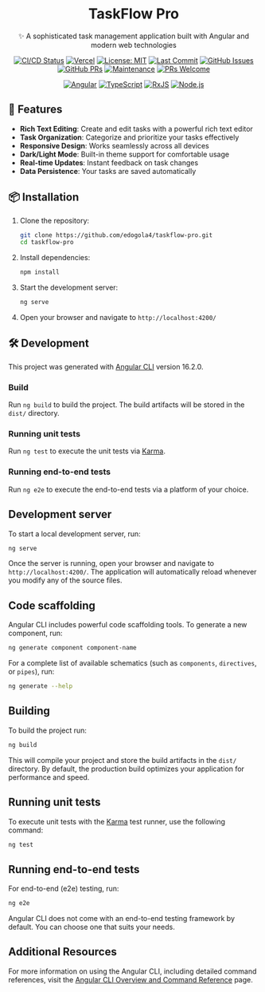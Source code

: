 <div align="center">
  <h1>TaskFlow Pro</h1>
  <p>✨ A sophisticated task management application built with Angular and modern web technologies</p>

[![CI/CD Status](https://github.com/edogola4/taskflow-pro/actions/workflows/ci-cd.yml/badge.svg)](https://github.com/edogola4/taskflow-pro/actions/workflows/ci-cd.yml)
[![Vercel](https://vercelbadge.vercel.app/api/edogola4/taskflow-pro)](https://taskflow-pro.vercel.app)
[![License: MIT](https://img.shields.io/badge/License-MIT-yellow.svg)](https://opensource.org/licenses/MIT)
[![Last Commit](https://img.shields.io/github/last-commit/edogola4/taskflow-pro)](https://github.com/edogola4/taskflow-pro/commits/main)
[![GitHub Issues](https://img.shields.io/github/issues/edogola4/taskflow-pro)](https://github.com/edogola4/taskflow-pro/issues)
[![GitHub PRs](https://img.shields.io/github/issues-pr/edogola4/taskflow-pro)](https://github.com/edogola4/taskflow-pro/pulls)
[![Maintenance](https://img.shields.io/badge/Maintained%3F-yes-green.svg)](https://github.com/edogola4/taskflow-pro/graphs/commit-activity)
[![PRs Welcome](https://img.shields.io/badge/PRs-welcome-brightgreen.svg?style=flat-square)](http://makeapullrequest.com)

[![Angular](https://img.shields.io/badge/Angular-16.2.0-DD0031?logo=angular&logoColor=white)](https://angular.io/)
[![TypeScript](https://img.shields.io/badge/TypeScript-5.1.6-3178C6?logo=typescript&logoColor=white)](https://www.typescriptlang.org/)
[![RxJS](https://img.shields.io/badge/RxJS-7.8.0-B7178C?logo=reactivex&logoColor=white)](https://rxjs.dev/)
[![Node.js](https://img.shields.io/badge/Node.js-18.16.0-339933?logo=node.js&logoColor=white)](https://nodejs.org/)

</div>

## 🚀 Features

- **Rich Text Editing**: Create and edit tasks with a powerful rich text editor
- **Task Organization**: Categorize and prioritize your tasks effectively
- **Responsive Design**: Works seamlessly across all devices
- **Dark/Light Mode**: Built-in theme support for comfortable usage
- **Real-time Updates**: Instant feedback on task changes
- **Data Persistence**: Your tasks are saved automatically

## 📦 Installation

1. Clone the repository:
   ```bash
   git clone https://github.com/edogola4/taskflow-pro.git
   cd taskflow-pro
   ```

2. Install dependencies:
   ```bash
   npm install
   ```

3. Start the development server:
   ```bash
   ng serve
   ```

4. Open your browser and navigate to `http://localhost:4200/`

## 🛠️ Development

This project was generated with [Angular CLI](https://github.com/angular/angular-cli) version 16.2.0.

### Build

Run `ng build` to build the project. The build artifacts will be stored in the `dist/` directory.

### Running unit tests

Run `ng test` to execute the unit tests via [Karma](https://karma-runner.github.io).

### Running end-to-end tests

Run `ng e2e` to execute the end-to-end tests via a platform of your choice.

## Development server

To start a local development server, run:

```bash
ng serve
```

Once the server is running, open your browser and navigate to `http://localhost:4200/`. The application will automatically reload whenever you modify any of the source files.

## Code scaffolding

Angular CLI includes powerful code scaffolding tools. To generate a new component, run:

```bash
ng generate component component-name
```

For a complete list of available schematics (such as `components`, `directives`, or `pipes`), run:

```bash
ng generate --help
```

## Building

To build the project run:

```bash
ng build
```

This will compile your project and store the build artifacts in the `dist/` directory. By default, the production build optimizes your application for performance and speed.

## Running unit tests

To execute unit tests with the [Karma](https://karma-runner.github.io) test runner, use the following command:

```bash
ng test
```

## Running end-to-end tests

For end-to-end (e2e) testing, run:

```bash
ng e2e
```

Angular CLI does not come with an end-to-end testing framework by default. You can choose one that suits your needs.

## Additional Resources

For more information on using the Angular CLI, including detailed command references, visit the [Angular CLI Overview and Command Reference](https://angular.dev/tools/cli) page.
